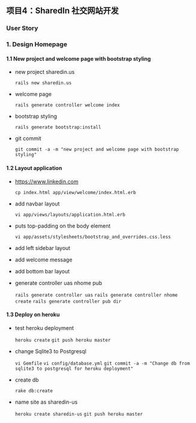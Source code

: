 ## 项目4：SharedIn 社交网站开发


### User Story

### 1. Design Homepage

#### 1.1 New project and welcome page with bootstrap styling

* new project sharedin.us

    `rails new sharedin.us`
    
* welcome page

    `rails generate controller welcome index`

* bootstrap styling

    `rails generate bootstrap:install`

* git commit 

    `git commit -a -m "new project and welcome page with bootstrap styling"`

#### 1.2 Layout application

* https://www.linkedin.com

    `cp index.html app/view/welcome/index.html.erb`

* add navbar layout

    `vi app/views/layouts/application.html.erb`

* puts top-padding on the body element
    
    `vi app/assets/stylesheets/bootstrap_and_overrides.css.less`

* add left sidebar layout  

* add welcome message

* add bottom bar layout 

* generate controller uas nhome pub

    `rails generate controller uas`
    `rails generate controller nhome create`
    `rails generate controller pub dir`


#### 1.3 Deploy on heroku

* test heroku deployment 

    `heroku create`
    `git push heroku master`

* change Sqlite3 to Postgresql

    `vi Gemfile`
    `vi config/database.yml`
    `git commit -a -m "Change db from sqlite3 to postgresql for heroku deployment"`

* create db 

    `rake db:create`

* name site as sharedin-us

    `heroku create sharedin-us`
    `git push heroku master`



